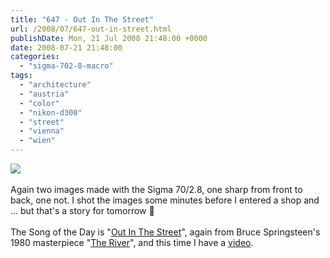 ```yaml
---
title: "647 - Out In The Street"
url: /2008/07/647-out-in-street.html
publishDate: Mon, 21 Jul 2008 21:48:00 +0000
date: 2008-07-21 21:48:00
categories: 
  - "sigma-702-8-macro"
tags: 
  - "architecture"
  - "austria"
  - "color"
  - "nikon-d300"
  - "street"
  - "vienna"
  - "wien"
---
```

<a href="https://d25zfm9zpd7gm5.cloudfront.net/1200x1200/2008/20080721_155855_ps.jpg" target="_blank"><img src="https://d25zfm9zpd7gm5.cloudfront.net/0600x0600/2008/20080721_155855_ps.jpg"/></a><br/><br/><a href="https://d25zfm9zpd7gm5.cloudfront.net/1200x1200/2008/20080721_155456_ps.jpg" target="_blank"><img alt="" border="0" src="https://d25zfm9zpd7gm5.cloudfront.net/0150x0150/2008/20080721_155456_ps.jpg" style="margin: 0pt 0px 0pt 10px; float: right;"/></a> Again two images made with the Sigma 70/2.8, one sharp from front to back, one not. I shot the images some minutes before I entered a shop and ... but that's a story for tomorrow 🙂<br/><br/>The Song of the Day is "<a href="http://www.brucespringsteen.net/songs/OutInTheStreet.html" target="_blank">Out In The Street</a>", again from Bruce Springsteen's 1980 masterpiece "<a href="http://www.amazon.com/River-Bruce-Springsteen/dp/B0000025KI" target="_blank">The River</a>", and this time I have a <a href="http://www.youtube.com/watch?v=3sl10b20SoA" target="_blank">video</a>.
